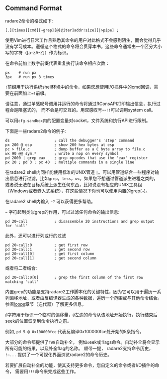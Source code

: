 ## Command Format

radare2命令的格式如下:
```
[.][times][cmd][~grep][@[@iter]addr!size][|>pipe] ;
```
使用Vim进行日常工作且熟悉其命令的用户对此格式不会感到陌生，而会觉得几乎没有学习成本。遵循这个格式的命令将会贯穿本书，这些命令通常由一个区分大小写的字符（[a-zA-Z]）作为标识。

在命令前加上数字前缀代表重复执行该命令相应次数：
```
px    # run px
3px   # run px 3 times
```

`!`前缀用于执行系统shell环境中的命令，如果您想使用I/O插件中的cmd回调，需要在前面加上`=!`前缀。

请注意，通过单感叹号调用并运行的命令将通过RConsAPI打印输出信息，执行过程会是阻塞式的， 而不会是可交互的。用双感叹号--`!!`可以调用system call。

可以用`cfg.sandbox`内的配置变量对socket，文件系统和执行API进行限制。

下面是一些radare2命令的例子:
```
ds                    ; call the debugger's 'step' command
px 200 @ esp          ; show 200 hex bytes at esp
pc > file.c           ; dump buffer as a C byte array to file.c
wx 90 @@ sym.*        ; write a nop on every symbol
pd 2000 | grep eax    ; grep opcodes that use the 'eax' register
px 20 ; pd 3 ; px 40  ; multiple commands in a single line
```

在radare2 shell内同样能使用标准的UNIX管道 `|`。可以用管道结合一些程序对输出信息进行过滤，比如`grep`，`less`，`wc`。如果您不想通过管道派生进程之类的，或者说无法在目标系统上派生任何东西，比如说没有相应的UNIX工具组（Windows或者嵌入式系统），在这些情况下你也可以使用内置的grep(`~`)。

在radare2 shell内输入 `~?` 可以获得更多帮助。

`~` 字符起到类似grep的作用，可以过滤任何命令的输出信息:
```
pd 20~call            ; disassemble 20 instructions and grep output for 'call'
```
此外，还可以进行列或行的过滤
```
pd 20~call:0          ; get first row
pd 20~call:1          ; get second row
pd 20~call[0]         ; get first column
pd 20~call[1]         ; get second column
```
或者将二者结合:
```
pd 20~call:0[0]       ; grep the first column of the first row matching 'call'
```
内置grep的功能是支持radare2工作脚本化的关键特性，因为它可以用于遍历一系列偏移地址，或者由反编译器生成的各种数据，遍历一个范围或与其他命令结合。参阅[loops](../scripting/loops.md)章节（迭代器）了解更多信息。

`@`字符用于标识一个临时的偏移量，`@`左边的命令从该地址开始执行，执行结束后seek的位置恢复到命令执行之前。

例如, `pd 5 @ 0x100000fce` 代表反编译0x100000fce处开始的5条指令。

大部分的命令都提供了`TAB`自动补全， 例如`s`eek或`f`lags命令。自动补全将会显示所有可能的结果，以及补全flag的名称。
顺带一提， radare2支持命令历史， `!~...` 提供了一个可视化界面浏览radare2的命令历史。

若要扩展自动补全的功能，使其支持更多命令，您自定义的命令或者I/O插件的命令， 需要用`!!!`命令来完成这些工作。